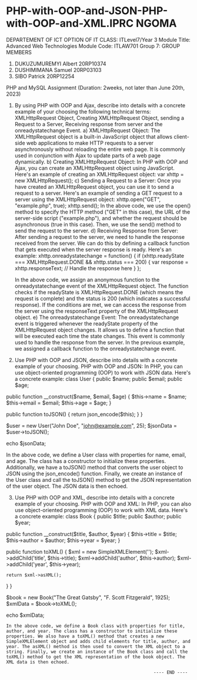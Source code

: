 # PHP-with-OOP-and-JSON-PHP-with-OOP-and-XML.IPRC NGOMA 
DEPARTEMENT OF ICT
OPTION OF IT
CLASS: ITLevel7/Year 3
Module Title: Advanced Web Technologies
Module Code: ITLAW701
Group 7: GROUP MEMBERS
1.	DUKUZUMUREMYI Albert  20RP10374
2.	DUSHIMIMANA Samuel    20RP03103
3.	SIBO Patrick          20RP12254

PHP and MySQL Assignment (Duration: 2weeks, not later than June 20th, 2023)
1.	By using PHP with OOP and Ajax, describe into details with a concrete example of your choosing the following technical terms: XMLHttpRequest Object, Creating XMLHttpRequest Object, sending a Request to a Server, Receiving response from server and the onreadystatechange Event.
      a) XMLHttpRequest Object: The XMLHttpRequest object is a built-in JavaScript object that allows client-side web applications to make HTTP requests to a server asynchronously without reloading the entire web page. It is commonly used in conjunction with Ajax to update parts of a web page dynamically.
b) Creating XMLHttpRequest Object: In PHP with OOP and Ajax, you can create an XMLHttpRequest object using JavaScript. Here's an example of creating an XMLHttpRequest object:
var xhttp = new XMLHttpRequest();
c) Sending a Request to a Server: Once you have created an XMLHttpRequest object, you can use it to send a request to a server. Here's an example of sending a GET request to a server using the XMLHttpRequest object:
 xhttp.open("GET", "example.php", true);
xhttp.send();
In the above code, we use the open() method to specify the HTTP method ("GET" in this case), the URL of the server-side script ("example.php"), and whether the request should be asynchronous (true in this case). Then, we use the send() method to send the request to the server.
d) Receiving Response from Server: After sending a request to the server, we need to handle the response received from the server. We can do this by defining a callback function that gets executed when the server response is ready. Here's an example:
xhttp.onreadystatechange = function() {
  if (xhttp.readyState === XMLHttpRequest.DONE && xhttp.status === 200) {
    var response = xhttp.responseText;
    // Handle the response here
  }
};


    In the above code, we assign an anonymous function to the onreadystatechange event of the XMLHttpRequest object. The function checks if the readyState is XMLHttpRequest.DONE (which means the request is complete) and the status is 200 (which indicates a successful response). If the conditions are met, we can access the response from the server using the responseText property of the XMLHttpRequest object.
e) The onreadystatechange Event: The onreadystatechange event is triggered whenever the readyState property of the XMLHttpRequest object changes. It allows us to define a function that will be executed each time the state changes. This event is commonly used to handle the response from the server. In the previous example, we assigned a callback function to the onreadystatechange event.

2.	Use PHP with OOP and JSON, describe into details with a concrete example of your choosing.
  PHP with OOP and JSON:
In PHP, you can use object-oriented programming (OOP) to work with JSON data. Here's a concrete example:
class User {
  public $name;
  public $email;
  public $age;

  public function __construct($name, $email, $age) {
    $this->name = $name;
    $this->email = $email;
    $this->age = $age;
  }

  public function toJSON() {
    return json_encode($this);
  }
}

$user = new User("John Doe", "john@example.com", 25);
$jsonData = $user->toJSON();

echo $jsonData;

 In the above code, we define a User class with properties for name, email, and age. The class has a constructor to initialize these properties. Additionally, we have a toJSON() method that converts the user object to JSON using the json_encode() function. Finally, we create an instance of the User class and call the toJSON() method to get the JSON representation of the user object. The JSON data is then echoed.

3.	Use PHP with OOP and XML, describe into details with a concrete example of your choosing.
  PHP with OOP and XML:
In PHP, you can also use object-oriented programming (OOP) to work with XML data. Here's a concrete example:
class Book {
  public $title;
  public $author;
  public $year;

  public function __construct($title, $author, $year) {
    $this->title = $title;
    $this->author = $author;
    $this->year = $year;
  }

  public function toXML() {
    $xml = new SimpleXMLElement('<book></book>');
    $xml->addChild('title', $this->title);
    $xml->addChild('author', $this->author);
    $xml->addChild('year', $this->year);

    return $xml->asXML();
  }
}

$book = new Book("The Great Gatsby", "F. Scott Fitzgerald", 1925);
$xmlData = $book->toXML();

echo $xmlData;

    In the above code, we define a Book class with properties for title, author, and year. The class has a constructor to initialize these properties. We also have a toXML() method that creates a new SimpleXMLElement object and adds child elements for title, author, and year. The asXML() method is then used to convert the XML object to a string. Finally, we create an instance of the Book class and call the toXML() method to get the XML representation of the book object. The XML data is then echoed.
  
                                                            ---- END ----
